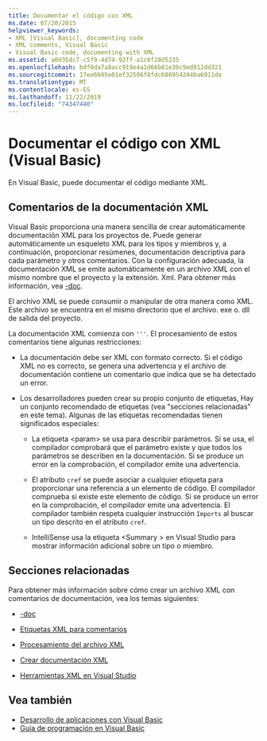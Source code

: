 ```yaml
---
title: Documentar el código con XML
ms.date: 07/20/2015
helpviewer_keywords:
- XML [Visual Basic], documenting code
- XML comments, Visual Basic
- Visual Basic code, documenting with XML
ms.assetid: a0d35dc7-c5f9-4d74-92ff-a1c6f28d5235
ms.openlocfilehash: bdf0da7a8acc919e4a1d66b81e30c9ed912dd321
ms.sourcegitcommit: 17ee6605e01ef32506f8fdc686954244ba6911de
ms.translationtype: MT
ms.contentlocale: es-ES
ms.lasthandoff: 11/22/2019
ms.locfileid: "74347440"
---
```

# <a name="documenting-your-code-with-xml-visual-basic"></a>Documentar el código con XML (Visual Basic)

En Visual Basic, puede documentar el código mediante XML.

## <a name="xml-documentation-comments"></a>Comentarios de la documentación XML

Visual Basic proporciona una manera sencilla de crear automáticamente documentación XML para los proyectos de. Puede generar automáticamente un esqueleto XML para los tipos y miembros y, a continuación, proporcionar resúmenes, documentación descriptiva para cada parámetro y otros comentarios. Con la configuración adecuada, la documentación XML se emite automáticamente en un archivo XML con el mismo nombre que el proyecto y la extensión. Xml. Para obtener más información, vea [-doc](../../../visual-basic/reference/command-line-compiler/doc.md).

El archivo XML se puede consumir o manipular de otra manera como XML. Este archivo se encuentra en el mismo directorio que el archivo. exe o. dll de salida del proyecto.

La documentación XML comienza con `'''`. El procesamiento de estos comentarios tiene algunas restricciones:

- La documentación debe ser XML con formato correcto. Si el código XML no es correcto, se genera una advertencia y el archivo de documentación contiene un comentario que indica que se ha detectado un error.

- Los desarrolladores pueden crear su propio conjunto de etiquetas, Hay un conjunto recomendado de etiquetas (vea "secciones relacionadas" en este tema). Algunas de las etiquetas recomendadas tienen significados especiales:

  - La etiqueta \<param> se usa para describir parámetros. Si se usa, el compilador comprobará que el parámetro existe y que todos los parámetros se describen en la documentación. Si se produce un error en la comprobación, el compilador emite una advertencia.

  - El atributo `cref` se puede asociar a cualquier etiqueta para proporcionar una referencia a un elemento de código. El compilador comprueba si existe este elemento de código. Si se produce un error en la comprobación, el compilador emite una advertencia. El compilador también respeta cualquier instrucción `Imports` al buscar un tipo descrito en el atributo `cref`.

  - IntelliSense usa la etiqueta \<Summary > en Visual Studio para mostrar información adicional sobre un tipo o miembro.

## <a name="related-sections"></a>Secciones relacionadas

Para obtener más información sobre cómo crear un archivo XML con comentarios de documentación, vea los temas siguientes:

- [-doc](../../../visual-basic/reference/command-line-compiler/doc.md)

- [Etiquetas XML para comentarios](../../../visual-basic/language-reference/xmldoc/index.md)

- [Procesamiento del archivo XML](../../../visual-basic/programming-guide/program-structure/processing-the-xml-file.md)

- [Crear documentación XML](../../../visual-basic/programming-guide/program-structure/how-to-create-xml-documentation.md)

- [Herramientas XML en Visual Studio](/visualstudio/xml-tools/xml-tools-in-visual-studio)

## <a name="see-also"></a>Vea también

- [Desarrollo de aplicaciones con Visual Basic](../../../visual-basic/developing-apps/index.md)
- [Guía de programación en Visual Basic](../../../visual-basic/programming-guide/index.md)
